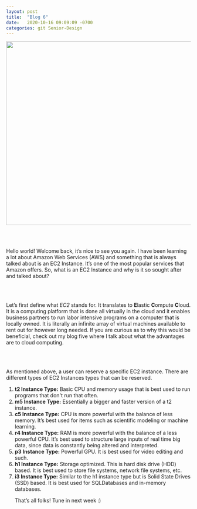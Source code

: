```yaml
---
layout: post
title:  "Blog 6"
date:   2020-10-16 09:09:09 -0700
categories: git Senior-Design
---
```

<html>
<style>

body {
background-image: url("https://images.unsplash.com/photo-1502239608882-93b729c6af43?ixlib=rb-1.2.1&ixid=eyJhcHBfaWQiOjEyMDd9&w=1000&q=80");
background-size: cover;
background-color:#C0C0C0;
}
html, body, h1, h2, h3, h4, h5, h6, p {
color:white;
}

</style>

<center> <img src="https://www.invoke.cloud/img/blog/ec2_image.jpeg" draggable="false" height="500" width="900"> </center> 

<br> <br>

<p> Hello world! Welcome back, it’s nice to see you again. I have been learning a lot about Amazon Web Services (AWS) and something that is always talked about is an EC2 Instance. It’s one of the most popular services that Amazon offers. So, what is an EC2 Instance and why is it so sought after and talked about? 

<br><br>

<p> Let’s first define what <i> EC2</i> stands for. It translates to <b>E</b>lastic <b>C</b>ompute <b>C</b>loud. It is a computing platform that is done all virtually in the cloud and it enables business partners to run labor intensive programs on a computer that is locally owned. It is literally an infinite array of virtual machines available to rent out for however long needed. If you are curious as to why this would be beneficial, check out my blog five where I talk about what the advantages are to cloud computing. 

<br><br>

<p> As mentioned above, a user can reserve a specific EC2 instance. There are different types of EC2 Instances types that can be reserved. 

<ol>
<li> <b> t2 Instance Type:</b> Basic CPU and memory usage that is best used to run programs that don't run that often. </li>
<li> <b>m5 Instance Type:</b> Essentially a bigger and faster version of a t2 instance. </li>
<li> <b>c5 Instance Type:</b> CPU is more powerful with the balance of less memory. It’s best used for items such as scientific modeling or machine learning. </li>
<li> <b>r4 Instance Type:</b> RAM is more powerful with the balance of a less powerful CPU. It’s best used to structure large inputs of real time big data, since data is constantly being altered and interpreted. </li>
<li> <b>p3 Instance Type:</b> Powerful GPU. It is best used for video editing and such.</li>
<li> <b>h1 Instance Type:</b> Storage optimized. This is hard disk drive (HDD) based. It is best used to store file systems, network file systems, etc. </li>
<li> <b>i3 Instance Type:</b> Similar to the h1 instance type but is Solid State Drives (SSD) based. It is best used for SQLDatabases and in-memory databases. </li>

<p> That’s all folks! Tune in next week :) </p>

<br> <br>

</html>

